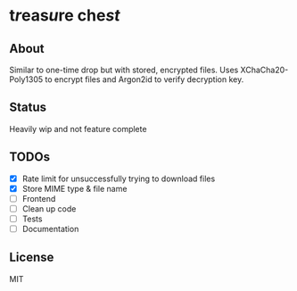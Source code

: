 # t<i>r</i>eas<i>u</i>re che<i>st</i>

## About

Similar to one-time drop but with stored, encrypted files.
Uses XChaCha20-Poly1305 to encrypt files and Argon2id to verify decryption key.

## Status
Heavily wip and not feature complete 

## TODOs
- [x] Rate limit for unsuccessfully trying to download files
- [x] Store MIME type & file name
- [ ] Frontend
- [ ] Clean up code
- [ ] Tests
- [ ] Documentation

## License
MIT
